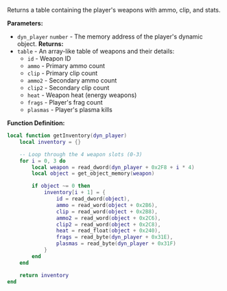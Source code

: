 Returns a table containing the player's weapons with ammo, clip, and stats.

**Parameters:**

* `dyn_player` `number` - The memory address of the player's dynamic object.
  **Returns:**
* `table` - An array-like table of weapons and their details:
    * `id` - Weapon ID
    * `ammo` - Primary ammo count
    * `clip` - Primary clip count
    * `ammo2` - Secondary ammo count
    * `clip2` - Secondary clip count
    * `heat` - Weapon heat (energy weapons)
    * `frags` - Player's frag count
    * `plasmas` - Player's plasma kills

**Function Definition:**

```lua
local function getInventory(dyn_player)
    local inventory = {}

    -- Loop through the 4 weapon slots (0-3)
    for i = 0, 3 do
        local weapon = read_dword(dyn_player + 0x2F8 + i * 4)
        local object = get_object_memory(weapon)

        if object ~= 0 then
            inventory[i + 1] = {
                id = read_dword(object),
                ammo = read_word(object + 0x2B6),
                clip = read_word(object + 0x2B8),
                ammo2 = read_word(object + 0x2C6),
                clip2 = read_word(object + 0x2C8),
                heat = read_float(object + 0x240),
                frags = read_byte(dyn_player + 0x31E),
                plasmas = read_byte(dyn_player + 0x31F)
            }
        end
    end

    return inventory
end
```